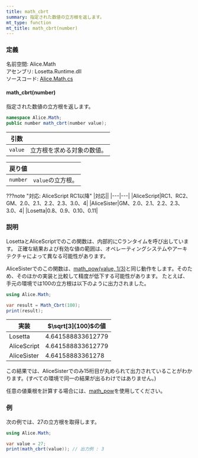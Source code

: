 ```yaml
---
title: math_cbrt
summary: 指定された数値の立方根を返します。
mt_type: function
mt_title: math_cbrt(number)
---
```


### 定義
名前空間: Alice.Math<br/>
アセンブリ: Losetta.Runtime.dll<br/>
ソースコード: [Alice.Math.cs](https://github.com/WSOFT-Project/Losetta/blob/master/Losetta.Runtime/Alice.Math.cs)

#### math_cbrt(number)

指定された数値の立方根を返します。

```cs title="AliceScript"
namespace Alice.Math;
public number math_cbrt(number value);
```

|引数| |
|-|-|
|`value`|立方根を求める対象の数値。|

|戻り値| |
|-|-|
|`number`|`value`の立方根。|

???note "対応: AliceScript RC1以降"
    |対応||
    |---|---|
    |AliceScript|RC1、RC2、GM、2.0、2.1、2.2、2.3、3.0、4|
    |AliceSister|GM、2.0、2.1、2.2、2.3、3.0、4|
    |Losetta|0.8、0.9、0.10、0.11|

### 説明
LosettaとAliceScriptでのこの関数は、内部的にCランタイムを呼び出しています。
正確な結果および有効な値の範囲は、オペレーティングシステムやアーキテクチャによって異なる可能性があります。

AliceSisterでのこの関数は、[math_pow(value, 1/3)](./math_pow.md)と同じ動作をします。そのため、そのほかの実装と比較して精度が低下する可能性があります。
たとえば、手元の環境では100の立方根は以下のように出力されました。

```cs title="検証コード"
using Alice.Math;

var result = Math_Cbrt(100);
print(result);
```

実装|$\sqrt[3]{100}$の値
---|---
Losetta|4.641588833612779
AliceScript|4.641588833612779
AliceSister|4.64158883361278

この結果では、AliceSisterでのみ15桁目が丸められて出力されていることがわかります。(すべての環境で同一の結果が出るわけではありません。)

任意の値乗根を計算する場合には、[math_pow](./math_pow.md)を使用してください。

### 例
次の例では、$27$の立方根を取得します。

```cs title="AliceScript"
using Alice.Math;

var value = 27;
print(math_cbrt(value)); // 出力例 : 3
```